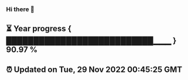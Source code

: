### Hi there 👋
⏳ Year progress { ███████████████████████████▁▁▁ } 90.97 %
---
⏰ Updated on Tue, 29 Nov 2022 00:45:25 GMT
---
